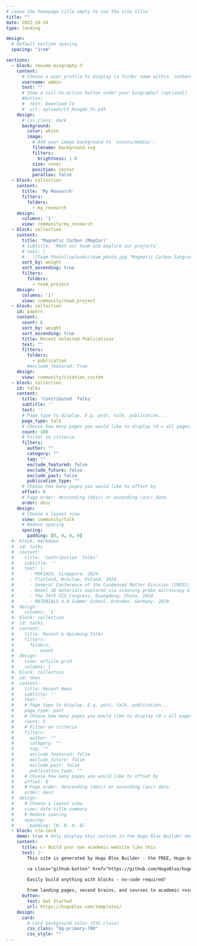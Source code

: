 ```yaml
---
# Leave the homepage title empty to use the site title
title: ""
date: 2022-10-24
type: landing

design:
  # Default section spacing
  spacing: "1rem"

sections:
  - block: resume-biography-3
    content:
      # Choose a user profile to display (a folder name within `content/authors/`)
      username: admin
      text: ""
      # Show a call-to-action button under your biography? (optional)
      #button:
      #  text: Download CV
      #  url: uploads/CV_Hongde_Yu.pdf
    design:
      # css_class: dark
      background:
        color: white
        image:
          # Add your image background to `assets/media/`.
          filename: background.svg
          filters:
            brightness: 1.0
          size: cover
          position: center
          parallax: false
  - block: collection
    content:
      title: 'My Research'
      filters:
        folders:
          - my_research
    design:
      columns: '1'
      view: community/my_research
  - block: collection
    content:
      title: 'Magnetic Carbon (MagCar)'
      # subtitle: 'Meet our team and explore our projects'
      # text: |
      #   ![Team Photo](uploads/team_photo.jpg "Magnetic Carbon Subgroup Team")
      sort_by: weight
      sort_ascending: true
      filters:
        folders:
          - team_project
    design:
      columns: '1'
      view: community/team_project
  - block: collection
    id: papers
    content:
      count: 6
      sort_by: weight
      sort_ascending: true
      title: Recent Selected Publications
      text: ""
      filters:
        folders:
          - publication
        #exclude_featured: True
    design:
      view: community/citation_custom
  - block: collection
    id: talks
    content:
      title: 'Contributed  Talks'
      subtitle: ''
      text: ''
      # Page type to display. E.g. post, talk, publication...
      page_type: talk
      # Choose how many pages you would like to display (0 = all pages)
      count: 100
      # Filter on criteria
      filters:
        author: ""
        category: ""
        tag: ""
        exclude_featured: false
        exclude_future: false
        exclude_past: false
        publication_type: ""
      # Choose how many pages you would like to offset by
      offset: 0
      # Page order: descending (desc) or ascending (asc) date.
      order: desc
    design:
      # Choose a layout view
      view: community/talk
      # Reduce spacing
      spacing:
        padding: [0, 0, 0, 0]
  #- block: markdown
  #  id: talks
  #  content:
  #    title: 'Contribution  Talks'
  #    subtitle: ''
  #    text: |-
  #      - MOF2024, Singapore, 2024.
  #      - Flatland, Wroclaw, Poland, 2024.
  #      - General Conference of the Condensed Matter Division (CMD31), Braga, Portugal, 2024.
  #      - Novel 2D materials explored via scanning probe microscopy & spectroscopy (2DSPM), San Sebastian, Spain, 2024.
  #      - The 34th CCS Congress, Guangdong, China, 2024.
  #      - MATERIALS 4.0 Summer School, Dresden, Germany, 2020. 
  #  design:
  #    columns: '1'
  #- block: collection
  #  id: talks
  #  content:
  #    title: Recent & Upcoming Talks
  #    filters:
  #      folders:
  #        - event
  #  design:
  #    view: article-grid
  #    columns: 1
  #- block: collection
  #  id: news
  #  content:
  #    title: Recent News
  #    subtitle: ''
  #    text: ''
  #    # Page type to display. E.g. post, talk, publication...
  #    page_type: post
  #    # Choose how many pages you would like to display (0 = all pages)
  #    count: 5
  #    # Filter on criteria
  #    filters:
  #      author: ""
  #      category: ""
  #      tag: ""
  #      exclude_featured: false
  #      exclude_future: false
  #      exclude_past: false
  #      publication_type: ""
  #    # Choose how many pages you would like to offset by
  #    offset: 0
  #    # Page order: descending (desc) or ascending (asc) date.
  #    order: desc
  #  design:
  #    # Choose a layout view
  #    view: date-title-summary
  #    # Reduce spacing
  #    spacing:
  #      padding: [0, 0, 0, 0]
  - block: cta-card
    demo: true # Only display this section in the Hugo Blox Builder demo site
    content:
      title: 👉 Build your own academic website like this
      text: |-
        This site is generated by Hugo Blox Builder - the FREE, Hugo-based open source website builder trusted by 250,000+ academics like you.

        <a class="github-button" href="https://github.com/HugoBlox/hugo-blox-builder" data-color-scheme="no-preference: light; light: light; dark: dark;" data-icon="octicon-star" data-size="large" data-show-count="true" aria-label="Star HugoBlox/hugo-blox-builder on GitHub">Star</a>

        Easily build anything with blocks - no-code required!
        
        From landing pages, second brains, and courses to academic resumés, conferences, and tech blogs.
      button:
        text: Get Started
        url: https://hugoblox.com/templates/
    design:
      card:
        # Card background color (CSS class)
        css_class: "bg-primary-700"
        css_style: ""
---
```

